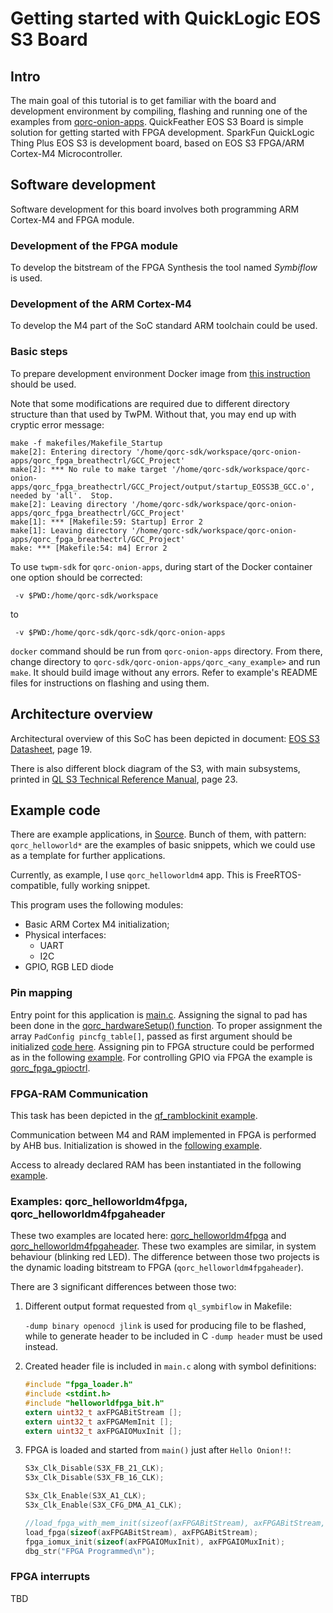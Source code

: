 # Getting started with QuickLogic EOS S3 Board

## Intro

The main goal of this tutorial is to get familiar with the board and development
environment by compiling, flashing and running one of the examples from
[qorc-onion-apps](https://github.com/coolbreeze413/qorc-onion-apps).
QuickFeather EOS S3 Board is simple solution for getting started
with FPGA development. SparkFun QuickLogic Thing Plus EOS S3 is development
board, based on EOS S3 FPGA/ARM Cortex-M4 Microcontroller.

## Software development

Software development for this board involves both programming ARM Cortex-M4
and FPGA module.

### Development of the FPGA module

To develop the bitstream of the FPGA Synthesis the tool named _Symbiflow_
is used.

### Development of the ARM Cortex-M4

To develop the M4 part of the SoC standard ARM toolchain
could be used.

### Basic steps

To prepare development environment Docker image from [this instruction][build-instr-url]
should be used.

Note that some modifications are required due to different directory structure
than that used by TwPM. Without that, you may end up with cryptic error message:

```text
make -f makefiles/Makefile_Startup
make[2]: Entering directory '/home/qorc-sdk/workspace/qorc-onion-apps/qorc_fpga_breathectrl/GCC_Project'
make[2]: *** No rule to make target '/home/qorc-sdk/workspace/qorc-onion-apps/qorc_fpga_breathectrl/GCC_Project/output/startup_EOSS3B_GCC.o', needed by 'all'.  Stop.
make[2]: Leaving directory '/home/qorc-sdk/workspace/qorc-onion-apps/qorc_fpga_breathectrl/GCC_Project'
make[1]: *** [Makefile:59: Startup] Error 2
make[1]: Leaving directory '/home/qorc-sdk/workspace/qorc-onion-apps/qorc_fpga_breathectrl/GCC_Project'
make: *** [Makefile:54: m4] Error 2
```

To use `twpm-sdk` for `qorc-onion-apps`, during start of the Docker container
one option should be corrected:

```shell
 -v $PWD:/home/qorc-sdk/workspace
```

to

```shell
 -v $PWD:/home/qorc-sdk/qorc-sdk/qorc-onion-apps
```

`docker` command should be run from `qorc-onion-apps` directory. From there,
change directory to `qorc-sdk/qorc-onion-apps/qorc_<any_example>` and run
`make`. It should build image without any errors. Refer to example's README
files for instructions on flashing and using them.

## Architecture overview

Architectural overview of this SoC has been depicted in document:
[EOS S3 Datasheet][eos-s3-datasheet-url], page 19.

There is also different block diagram of the S3, with main subsystems,
printed in [QL S3 Technical Reference Manual][ql-eos-s3-tech-ref-man-url], page 23.

## Example code

There are example applications, in [Source][examples-source].
Bunch of them, with pattern: `qorc_helloworld*` are the examples of basic
snippets, which we could use as a template for further applications.

Currently, as example, I use `qorc_helloworldm4` app. This is
FreeRTOS-compatible, fully working snippet.

This program uses the following modules:

* Basic ARM Cortex M4 initialization;
* Physical interfaces:
    - UART
    - I2C
* GPIO, RGB LED diode

### Pin mapping

Entry point for this application is [main.c][snippet-main-entry].
Assigning the signal to pad has been done in the [qorc_hardwareSetup() function][snippet-hardware-setup-function].
To proper assignment the array `PadConfig pincfg_table[]`, passed as first
argument should be initialized [code here][snippet-fpga-pin-config].
Assigning pin to FPGA structure could be performed as in the following [example][snippet-pad-config].
For controlling GPIO via FPGA the example is [qorc_fpga_gpioctrl][snippet-gpio-control].

### FPGA-RAM Communication

This task has been depicted in the [qf_ramblockinit example][snippet-ramblockinit].

Communication between M4 and RAM implemented in FPGA is performed by AHB bus.
Initialization is showed in the [following example][snippet-m4-ram-fpga-communication].

Access to already declared RAM has been instantiated in the following [example][snippet-access-to-ram-from-fpga].

### Examples: qorc_helloworldm4fpga, qorc_helloworldm4fpgaheader

These two examples are located here: [qorc_helloworldm4fpga][example-helloworldm4fpga]
and [qorc_helloworldm4fpgaheader][example-helloworldm4fpga_header].
These two examples are similar, in system behaviour (blinking red LED).
The difference between those two projects is the dynamic loading bitstream
to FPGA (`qorc_helloworldm4fpgaheader`).

There are 3 significant differences between those two:

1. Different output format requested from `ql_symbiflow` in Makefile:

    `-dump binary openocd jlink` is used for producing file to be flashed, while
    to generate header to be included in C `-dump header` must be used instead.

2. Created header file is included in `main.c` along with symbol definitions:

    ```c
    #include "fpga_loader.h"
    #include <stdint.h>
    #include "helloworldfpga_bit.h"
    extern uint32_t axFPGABitStream [];
    extern uint32_t axFPGAMemInit [];
    extern uint32_t axFPGAIOMuxInit [];
    ```

3. FPGA is loaded and started from `main()` just after `Hello Onion!!`:

    ```c
    S3x_Clk_Disable(S3X_FB_21_CLK);
    S3x_Clk_Disable(S3X_FB_16_CLK);

    S3x_Clk_Enable(S3X_A1_CLK);
    S3x_Clk_Enable(S3X_CFG_DMA_A1_CLK);

    //load_fpga_with_mem_init(sizeof(axFPGABitStream), axFPGABitStream, sizeof(axFPGAMemInit), axFPGAMemInit);
    load_fpga(sizeof(axFPGABitStream), axFPGABitStream);
    fpga_iomux_init(sizeof(axFPGAIOMuxInit), axFPGAIOMuxInit);
    dbg_str("FPGA Programmed\n");
    ```

### FPGA interrupts

TBD

[build-instr-url]:/tutorials/building/#docker-image
[eos-s3-datasheet-url]: https://www.quicklogic.com/wp-content/uploads/2020/12/QL-EOS-S3-Ultra-Low-Power-multicore-MCU-Datasheet-2020.pdf
[ql-eos-s3-tech-ref-man-url]: https://www.quicklogic.com/wp-content/uploads/2020/06/QL-S3-Technical-Reference-Manual.pdf
[examples-source]: https://github.com/coolbreeze413/qorc-onion-apps/tree/master/
[snippet-main-entry]: https://github.com/coolbreeze413/qorc-onion-apps/blob/master/qorc_helloworldm4/src/main.c
[snippet-hardware-setup-function]: https://github.com/coolbreeze413/qorc-onion-apps/blob/a960ca3f450fafde9da07547b35efe8e1caa2574/qorc_helloworldm4/src/qorc_hardwaresetup.c#LL48C9-L48C9
[snippet-fpga-pin-config]: https://github.com/coolbreeze413/qorc-onion-apps/blob/a960ca3f450fafde9da07547b35efe8e1caa2574/qorc_helloworldm4/src/pincfg_table.c#L21
[snippet-pad-config]: https://github.com/coolbreeze413/qorc-onion-apps/blob/a960ca3f450fafde9da07547b35efe8e1caa2574/qorc_helloworldfpga/fpga/rtl/quickfeather.pcf#LL44C8-L44C8
[snippet-gpio-control]: https://github.com/coolbreeze413/qorc-onion-apps/tree/a960ca3f450fafde9da07547b35efe8e1caa2574/qorc_fpga_gpioctrl
[snippet-ramblockinit]: https://github.com/QuickLogic-Corp/qorc-testapps/tree/92bf33c9dd51aed94554d26e85fd37faf756f42e/qf_ramblockinit
[snippet-m4-ram-fpga-communication]: https://github.com/QuickLogic-Corp/qorc-testapps/blob/92bf33c9dd51aed94554d26e85fd37faf756f42e/qf_ramblockinit/fpga/rtl/AL4S3B_FPGA_IP.v#L119
[snippet-access-to-ram-from-fpga]: https://github.com/QuickLogic-Corp/qorc-testapps/blob/92bf33c9dd51aed94554d26e85fd37faf756f42e/qf_ramblockinit/fpga/rtl/AL4S3B_FPGA_RAMs.v#L165
[example-helloworldm4fpga]: https://github.com/coolbreeze413/qorc-onion-apps/tree/a960ca3f450fafde9da07547b35efe8e1caa2574/qorc_helloworldm4fpga
[example-helloworldm4fpga_header]: https://github.com/coolbreeze413/qorc-onion-apps/tree/a960ca3f450fafde9da07547b35efe8e1caa2574/qorc_helloworldm4fpgaheader
